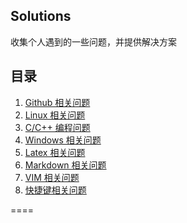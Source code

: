 Solutions
--------
收集个人遇到的一些问题，并提供解决方案

## 目录

1.  [Github 相关问题](./github.md)
2.  [Linux 相关问题](./linux.md)
3.  [C/C++ 编程问题](./C&C++.md)
4.  [Windows 相关问题](./windows.md)
5.  [Latex 相关问题](./latex.md)
6.  [Markdown 相关问题](./markdown.md)
7.  [VIM 相关问题](./vim.md)
8.  [快捷键相关问题](./shortcut.md)

====
